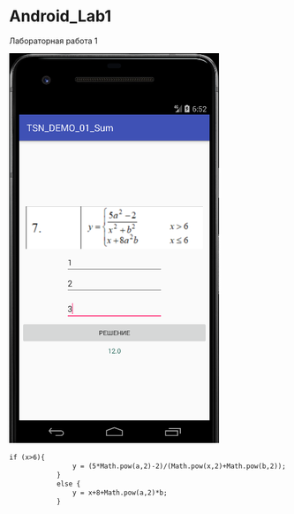 # Android_Lab1
Лабораторная работа 1

![Screenshot](screenshot.png)

```
if (x>6){
                y = (5*Math.pow(a,2)-2)/(Math.pow(x,2)+Math.pow(b,2));
            }
            else {
                y = x+8+Math.pow(a,2)*b;
            }
